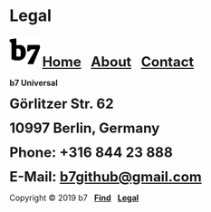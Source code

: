 # Legal
<img alt="b7" width="54" height="54" src="b7.svg"> <strong><font size="5"><a href="https://b7.github.io">Home</a> &nbsp; <a href="https://b7.github.io/about">About</a> &nbsp; <a href="https://b7.github.io/contact">Contact</a></font></strong>

**b7 Universal**

<strong><font size="5">Görlitzer Str. 62</font></strong>

<strong><font size="5">10997 Berlin, Germany</font></strong>

<strong><font size="5">Phone: +316 844 23 888</font></strong>

<strong><font size="5">E-Mail: b7github@gmail.com</font></strong>

Copyright © 2019 b7 &nbsp; <strong><a href="https://b7.github.io/find">Find</a></strong> &nbsp; <strong><a href="https://b7.github.io/legal">Legal</a></strong>
